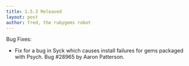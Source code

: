```yaml
---
title: 1.5.3 Released
layout: post
author: fred, the rubygems robot
---
```


Bug Fixes:

* Fix for a bug in Syck which causes install failures for gems packaged with
  Psych.  Bug #28965 by Aaron Patterson.
